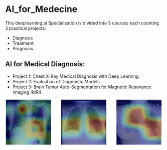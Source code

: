 # AI_for_Medecine


This deeplearning.ai Specialization is divided into 3 courses each counting 3 practical projects:
- Diagnosis
- Treatment
- Prognosis

## AI for Medical Diagnosis:
- Project 1: Chest X-Ray Medical Diagnosis with Deep Learning.
- Project 2: Evaluation of Diagnostic Models.
- Project 3: Brain Tumor Auto-Segmentation for Magnetic Resonance Imaging (MRI).



![](AI4M_Diagnosis/week_1/utf-8''xray-header-image.png)
